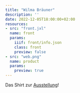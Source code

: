 ```yaml
---
title: "Wilma Bräuner"
description: ''
date: 2022-12-05T18:00:00+02:00
resources:
- src: "front.jxl"
  name: front
  params:
    iiif: front/info.json
    class: front
    preview: false
- src: "web.png"
  name: product
  params:
    preview: true
---
```

Das Shirt zur [Ausstellung](https://xn--wilmabruner-r8a.de/)!
